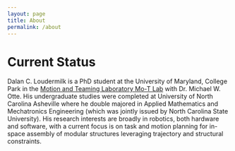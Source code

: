 ```yaml
---
layout: page
title: About
permalink: /about
---
```


# Current Status

Dalan C. Loudermilk is a PhD student at the University of Maryland, College Park in the [Motion and Teaming Laboratory Mo-T Lab](www.ottelab.com) with Dr. Michael W. Otte. His undergraduate studies were completed at University of North Carolina Asheville where he double majored in Applied Mathematics and Mechatronics Engineering (which was jointly issued by North Carolina State University). His research interests are broadly in robotics, both hardware and software, with a current focus is on task and motion planning for in-space assembly of modular structures leveraging trajectory and structural constraints.